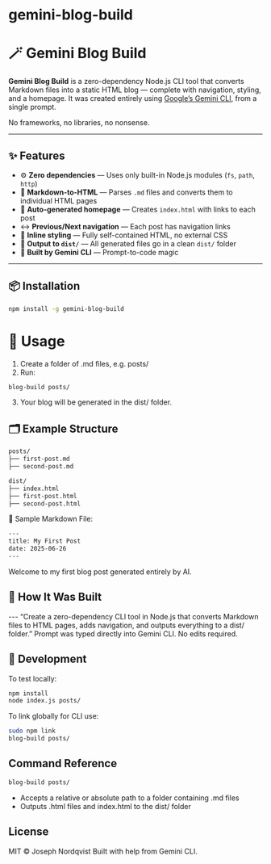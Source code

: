 # gemini-blog-build
# 🪄 Gemini Blog Build

**Gemini Blog Build** is a zero-dependency Node.js CLI tool that converts Markdown files into a static HTML blog — complete with navigation, styling, and a homepage. It was created entirely using [Google’s Gemini CLI](https://github.com/google-gemini/gemini-cli), from a single prompt.

No frameworks, no libraries, no nonsense.

---

## ✨ Features

- ⚙️ **Zero dependencies** — Uses only built-in Node.js modules (`fs`, `path`, `http`)
- 📝 **Markdown-to-HTML** — Parses `.md` files and converts them to individual HTML pages
- 🧭 **Auto-generated homepage** — Creates `index.html` with links to each post
- ↔️ **Previous/Next navigation** — Each post has navigation links
- 🎨 **Inline styling** — Fully self-contained HTML, no external CSS
- 📁 **Output to `dist/`** — All generated files go in a clean `dist/` folder
- 🧠 **Built by Gemini CLI** — Prompt-to-code magic

---

## 📦 Installation

```bash
npm install -g gemini-blog-build 
```
# 🧪 Usage
1. Create a folder of .md files, e.g. posts/
2. Run:
```bash
blog-build posts/
```
3.	Your blog will be generated in the dist/ folder.

## 🗂 Example Structure
```bash
posts/
├── first-post.md
├── second-post.md

dist/
├── index.html
├── first-post.html
├── second-post.html
```
📄 Sample Markdown File:
```bash
---
title: My First Post
date: 2025-06-26
---
```
Welcome to my first blog post generated entirely by AI.

## 🧠 How It Was Built
--- “Create a zero-dependency CLI tool in Node.js that converts Markdown files to HTML pages, adds navigation, and outputs everything to a dist/ folder.”
Prompt was typed directly into Gemini CLI. No edits required.

## 🔧 Development
To test locally:
```bash
npm install
node index.js posts/
```
To link globally for CLI use:
```bash
sudo npm link
blog-build posts/
```

## Command Reference
```bash
blog-build posts/
```
- Accepts a relative or absolute path to a folder containing .md files
- Outputs .html files and index.html to the dist/ folder

## License

MIT © Joseph Nordqvist
Built with help from Gemini CLI.


